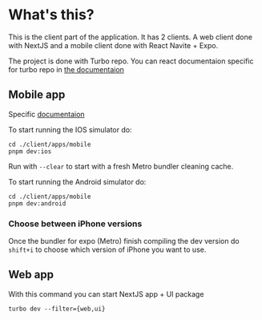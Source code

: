 # What's this?

This is the client part of the application. It has 2 clients. A web client done
with NextJS and a mobile client done with React Navite + Expo.

The project is done with Turbo repo. You can react documentaion specific for
turbo repo in [the documentaion](./docs/turbo.md)

## Mobile app

Specific [documentaion](./docs/expo.md)

To start running the IOS simulator do:

```
cd ./client/apps/mobile
pnpm dev:ios
```

Run with `--clear` to start with a fresh Metro bundler cleaning cache.

To start running the Android simulator do:

```
cd ./client/apps/mobile
pnpm dev:android
```

### Choose between iPhone versions

Once the bundler for expo (Metro) finish compiling the dev version do `shift+i`
to choose which version of iPhone you want to use.

## Web app

With this command you can start NextJS app + UI package

```
turbo dev --filter={web,ui}
```
